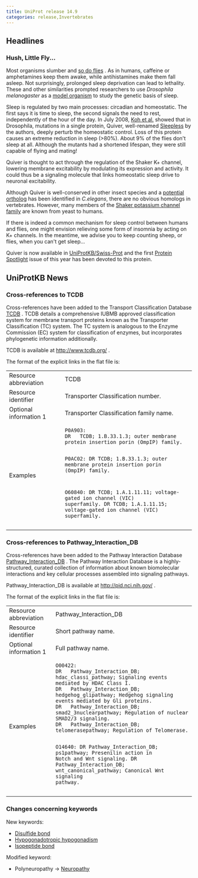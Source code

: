```yaml
---
title: UniProt release 14.9
categories: release,Invertebrates
---
```


## Headlines

### Hush, Little Fly...

Most organisms slumber and [so do flies](http://view.ncbi.nlm.nih.gov/pubmed/10707978) . As in humans, caffeine or amphetamines keep them awake, while antihistamines make them fall asleep. Not surprisingly, prolonged sleep deprivation can lead to lethality. These and other similarities prompted researchers to use *Drosophila melanogaster* as a [model organism](http://view.ncbi.nlm.nih.gov/pubmed/10727779) to study the genetic basis of sleep.

Sleep is regulated by two main processes: circadian and homeostatic. The first says it is time to sleep, the second signals the need to rest, independently of the hour of the day. In July 2008, [Koh et al.](http://view.ncbi.nlm.nih.gov/pubmed/18635795) showed that in Drosophila, mutations in a single protein, Quiver, well-renamed [Sleepless](http://www.uniprot.org/uniprot/B5A5T4) by the authors, deeply perturb the homeostatic control. Loss of this protein causes an extreme reduction in sleep (&gt;80%). About 9% of the flies don't sleep at all. Although the mutants had a shortened lifespan, they were still capable of flying and mating!

Quiver is thought to act through the regulation of the Shaker K+ channel, lowering membrane excitability by modulating its expression and activity. It could thus be a signaling molecule that links homeostatic sleep drive to neuronal excitability.

Although Quiver is well-conserved in other insect species and a [potential ortholog](http://www.uniprot.org/uniprot/Q565B0) has been identified in *C.elegans*, there are no obvious homologs in vertebrates. However, many members of the [Shaker potassium channel family](http://www.uniprot.org/uniprot/?query=annotation:(type:similarity+Shaker)) are known from yeast to humans.

If there is indeed a common mechanism for sleep control between humans and flies, one might envision relieving some form of insomnia by acting on K+ channels. In the meantime, we advise you to keep counting sheep, or flies, when you can't get sleep...

Quiver is now available in [UniProtKB/Swiss-Prot](http://www.uniprot.org/uniprot/B5A5T4) and the first [Protein Spotlight](http://web.expasy.org/spotlight/back_issues/101/) issue of this year has been devoted to this protein.

## UniProtKB News

### Cross-references to TCDB

Cross-references have been added to the Transport Classification Database [TCDB](http://www.tcdb.org/) . TCDB details a comprehensive IUBMB approved classification system for membrane transport proteins known as the Transporter Classification (TC) system. The TC system is analogous to the Enzyme Commission (EC) system for classification of enzymes, but incorporates phylogenetic information additionally.

TCDB is available at <http://www.tcdb.org/> .

The format of the explicit links in the flat file is:

<table><colgroup><col style="width: 30%" /><col style="width: 70%" /></colgroup><tbody><tr class="odd"><td>Resource abbreviation</td><td>TCDB</td></tr><tr class="even"><td>Resource identifier</td><td>Transporter Classification number.</td></tr><tr class="odd"><td>Optional information 1</td><td>Transporter Classification family name.</td></tr><tr class="even"><td>Examples</td><td><pre><code>P0A903:
DR   TCDB; 1.B.33.1.3; outer membrane protein insertion porin (OmpIP) family.

P0AC02:
DR   TCDB; 1.B.33.1.3; outer membrane protein insertion porin (OmpIP) family.

O60840:
DR   TCDB; 1.A.1.11.11; voltage-gated ion channel (VIC) superfamily.
DR   TCDB; 1.A.1.11.15; voltage-gated ion channel (VIC) superfamily.</code></pre></td></tr></tbody></table>

### Cross-references to Pathway\_Interaction\_DB

Cross-references have been added to the Pathway Interaction Database [Pathway\_Interaction\_DB](http://pid.nci.nih.gov/) . The Pathway Interaction Database is a highly-structured, curated collection of information about known biomolecular interactions and key cellular processes assembled into signaling pathways.

Pathway\_Interaction\_DB is available at <http://pid.nci.nih.gov/> .

The format of the explicit links in the flat file is:

<table><colgroup><col style="width: 25%" /><col style="width: 75%" /></colgroup><tbody><tr class="odd"><td>Resource abbreviation</td><td>Pathway_Interaction_DB</td></tr><tr class="even"><td>Resource identifier</td><td>Short pathway name.</td></tr><tr class="odd"><td>Optional information 1</td><td>Full pathway name.</td></tr><tr class="even"><td>Examples</td><td><pre><code>O00422:
DR   Pathway_Interaction_DB; hdac_classi_pathway; Signaling events mediated by HDAC Class I.
DR   Pathway_Interaction_DB; hedgehog_glipathway; Hedgehog signaling events mediated by Gli proteins.
DR   Pathway_Interaction_DB; smad2_3nuclearpathway; Regulation of nuclear SMAD2/3 signaling.
DR   Pathway_Interaction_DB; telomerasepathway; Regulation of Telomerase.

O14640:
DR   Pathway_Interaction_DB; ps1pathway; Presenilin action in Notch and Wnt signaling.
DR   Pathway_Interaction_DB; wnt_canonical_pathway; Canonical Wnt signaling pathway.</code></pre></td></tr></tbody></table>

### Changes concerning keywords

New keywords:

-   [Disulfide bond](http://www.uniprot.org/keywords/KW-1015)
-   [Hypogonadotropic hypogonadism](http://www.uniprot.org/keywords/KW-1016)
-   [Isopeptide bond](http://www.uniprot.org/keywords/KW-1017)

Modified keyword:

-   Polyneuropathy -&gt; [Neuropathy](http://www.uniprot.org/keywords/KW-0622)
